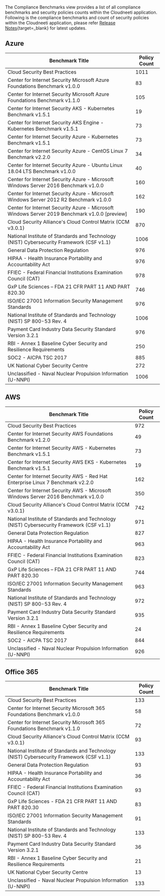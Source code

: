 
The Compliance Benchmarks view provides a list of all compliance benchmarks and security policies counts within the Cloudneeti application. Following is the compliance benchmarks and count of security policies within the Cloudneeti application, please refer [Release Notes](../../releaseNotes/2020/){target=_blank} for latest updates.


Azure
-----

| Benchmark Title                                                                          | Policy Count |
|------------------------------------------------------------------------------------------|--------------|
| Cloud Security Best Practices                                                            | 1011         |
| Center for Internet Security Microsoft Azure Foundations Benchmark v1.0.0                | 83           |
| Center for Internet Security Microsoft Azure Foundations Benchmark v1.1.0                | 105          |
| Center for Internet Security AKS - Kubernetes Benchmark v1.5.1                           | 19           |
| Center for Internet Security AKS Engine - Kubernetes Benchmark v1.5.1                         | 73           |
| Center for Internet Security Azure - Kubernetes Benchmark v1.5.1                         | 73           |
| Center for Internet Security Azure - CentOS Linux 7 Benchmark v2.2.0                     | 34           |
| Center for Internet Security Azure - Ubuntu Linux 18.04 LTS Benchmark v1.0.0             | 40           |
| Center for Internet Security Azure - Microsoft Windows Server 2016 Benchmark v1.0.0      | 160          |
| Center for Internet Security Azure - Microsoft Windows Server 2012 R2 Benchmark v1.0.0   | 162          |
| Center for Internet Security Azure - Microsoft Windows Server 2019 Benchmark v1.0.0 [preview] | 190      |
| Cloud Security Alliance's Cloud Control Matrix (CCM v3.0.1)                              | 870          |
| National Institute of Standards and Technology (NIST) Cybersecurity Framework (CSF v1.1) | 1006         |
| General Data Protection Regulation                                                       | 976          |
| HIPAA - Health Insurance Portability and Accountability Act                              | 976          |
| FFIEC - Federal Financial Institutions Examination Council (CAT)                         | 978          |
| GxP Life Sciences – FDA 21 CFR PART 11 AND PART 820.30                                   | 746          |
| ISO/IEC 27001 Information Security Management Standards                                  | 976          |
| National Institute of Standards and Technology (NIST) SP 800-53 Rev. 4                   | 1006         |
| Payment Card Industry Data Security Standard Version 3.2.1                               | 976          |
| RBI - Annex 1 Baseline Cyber Security and Resilience Requirements                        | 250          |
| SOC2 - AICPA TSC 2017                                                                    | 885          |
| UK National Cyber Security Centre                                                        | 272          |
| Unclassified - Naval Nuclear Propulsion Information (U-NNPI)                             | 1006         |

AWS
---

| Benchmark Title                                                                          | Policy Count |
|------------------------------------------------------------------------------------------|--------------|
| Cloud Security Best Practices                                                            | 972          |
| Center for Internet Security AWS Foundations Benchmark v1.2.0                            | 49           |
| Center for Internet Security AWS - Kubernetes Benchmark v1.5.1                           | 73           |
| Center for Internet Security AWS EKS - Kubernetes Benchmark v1.5.1                       | 19           |
| Center for Internet Security AWS - Red Hat Enterprise Linux 7 Benchmark v2.2.0           | 162          |
| Center for Internet Security AWS - Microsoft Windows Server 2016 Benchmark v1.0.0        | 350          |
| Cloud Security Alliance's Cloud Control Matrix (CCM v3.0.1)                              | 742          |
| National Institute of Standards and Technology (NIST) Cybersecurity Framework (CSF v1.1) | 971          |
| General Data Protection Regulation                                                       | 827          |
| HIPAA - Health Insurance Portability and Accountability Act                              | 963          |
| FFIEC - Federal Financial Institutions Examination Council (CAT)                         | 823          |
| GxP Life Sciences – FDA 21 CFR PART 11 AND PART 820.30                                   | 744          |
| ISO/IEC 27001 Information Security Management Standards                                  | 963          |
| National Institute of Standards and Technology (NIST) SP 800-53 Rev. 4                   | 972          |
| Payment Card Industry Data Security Standard Version 3.2.1                               | 935          |
| RBI - Annex 1 Baseline Cyber Security and Resilience Requirements                        | 24           |
| SOC2 - AICPA TSC 2017                                                                    | 844          |
| Unclassified - Naval Nuclear Propulsion Information (U-NNPI)                             | 926          |

Office 365
----------

| Benchmark Title                                                                          | Policy Count |
|------------------------------------------------------------------------------------------|--------------|
| Cloud Security Best Practices                                                            | 133          |
| Center for Internet Security Microsoft 365 Foundations Benchmark v1.0.0                  | 58           |
| Center for Internet Security Microsoft 365 Foundations Benchmark v1.1.0                  | 72           |
| Cloud Security Alliance's Cloud Control Matrix (CCM v3.0.1)                              | 93           |
| National Institute of Standards and Technology (NIST) Cybersecurity Framework (CSF v1.1) | 133          |
| General Data Protection Regulation                                                       | 93           |
| HIPAA - Health Insurance Portability and Accountability Act                              | 36           |
| FFIEC - Federal Financial Institutions Examination Council (CAT)                         | 93           |
| GxP Life Sciences - FDA 21 CFR PART 11 AND PART 820.30                                   | 83           |
| ISO/IEC 27001 Information Security Management Standards                                  | 91           |
| National Institute of Standards and Technology (NIST) SP 800-53 Rev. 4                   | 133          |
| Payment Card Industry Data Security Standard Version 3.2.1                               | 36           |
| RBI - Annex 1 Baseline Cyber Security and Resilience Requirements                        | 21           |
| UK National Cyber Security Centre                                                        | 13           |
| Unclassified - Naval Nuclear Propulsion Information (U-NNPI)                             | 133          |
